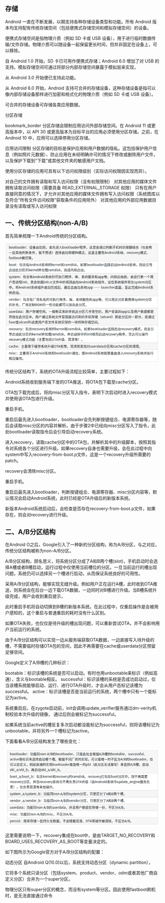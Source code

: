 ## 存储

Android 一直在不断发展，以期支持各种存储设备类型和功能。所有 Android 版本均支持配有传统存储空间（包括便携式存储空间和模拟存储空间）的设备。

便携式存储空间是指物理介质（例如 SD 卡或 USB 设备），用于进行临时数据传输/文件存储。物理介质可以随设备一起保留更长时间，但并非固定在设备上，可以移除。

自 Android 1.0 开始，SD 卡已可用作便携式存储；Android 6.0 增加了对 USB 的支持。模拟存储空间可通过将部分内部存储空间暴露于模拟层来实现，

从 Android 3.0 开始便已支持此功能。

从 Android 6.0 开始，Android 支持可合并的存储设备，这种存储设备是指可以像内部存储设备那样进行加密和格式化的物理介质（例如 SD 卡或 USB 设备）。

可合并的存储设备可存储各类应用数据。

分区存储

bookmark_border
分区存储会限制应用访问外部存储空间。在 Android 11 或更高版本中，以 API 30 或更高版本为目标平台的应用必须使用分区存储。之前，在 Android 10 中，应用可以选择停用分区存储。

应用访问限制
分区存储的目标是保护应用和用户数据的隐私。这包括保护用户信息（例如照片元数据）、防止应用在未经明确许可的情况下修改或删除用户文件，以及保护下载到“下载”或其他文件夹的敏感用户文档。

使用分区存储的应用可具有以下访问权限级别（实际访问权限因实现而异）。

对自己的文件拥有读取和写入访问权限（没有权限限制）
对其他应用的媒体文件拥有读取访问权限（需要具备 READ_EXTERNAL_STORAGE 权限）
只有在用户直接同意的情况下，才允许对其他应用的媒体文件拥有写入访问权限（系统图库以及符合“所有文件访问权限”获取条件的应用除外）
对其他应用的外部应用数据目录没有读取或写入访问权限


## 一、传统分区结构(non-A/B)
首先简单梳理一下Android传统的分区结构。

![Image](Image/img.png)

传统分区结构下，系统的OTA升级流程比较简单，主要过程如下：

Android系统收到服务端下发的OTA推送，将OTA包下载至cache分区。

OTA包下载完成后，将向misc分区写入指令，表明下次启动时进入recovery模式并使用该OTA包进行升级。

重启手机。

重启后最先进入bootloader，bootloader会先判断按键组合、电源寄存器等，随后会读取misc分区的内容并解析。由于步骤2中已经向misc分区写入了指令，此处bootloader读取指令后会引导启动recovery系统。

进入recovery，读取cache分区中的OTA包，并解析其中的升级脚本，按照其指令对系统各个分区进行升级。如果recovery自身也需要升级，会在此过程中向system中写入recovery-from-boot.p文件，这是一个recovery升级所需要的patch。

recovery会清除misc分区。

重启手机。

重启后最先进入bootloader，判断按键组合、电源寄存器、misc分区内容等，默认情况会启动Android系统，此时已经是OTA升级后的新版本系统。

新版本Android系统启动后，会检查是否存在recovery-from-boot.p文件，如果存在，则会对recovery进行升级。

## 二、A/B分区结构

在Android O之后，Google引入了一种新的分区结构，称为A/B分区，与之对应，传统分区结构被称为non-A/B分区。

A/B分区结构，顾名思义，将系统分区分成了A和B两个槽(slot)，手机启动时会选择A槽或者B槽启动，运行过程中仅使用当前槽位的分区。一旦当前运行的槽出现问题，系统仍可以选择另一个槽进行启动，从而保证系统良好的可用性。

采用A/B分区结构，能够实现无缝升级。例如用户正在运行A槽，此时收到OTA推送，则系统会在后台一边下载OTA数据，一边同时对B槽进行升级。当B槽系统升级完成，用户会收到重启提示，

此时重启手机将自动切换到B槽的新版本系统。在此过程中，仅重启操作是会被用户感知的，这个重启与普通重启的耗时没有什么区别。

如果OTA失败，也仅仅是待升级的槽出现问题，可以重新尝试OTA，并不会影响用户当前运行的系统。

由于A/B分区结构可以实现一边从服务端获取OTA数据，一边直接写入待升级的槽，不需要临时存储OTA包的空间，因此不再需要在cache或userdata分区预留足够空间。

Google定义了A/B槽的几种标识：

bootable：标识该槽的系统是否可以启动。有时也用unbootable来标识（例如高通），含义与bootable相反。
successful：标识该槽的系统是否成功启动过，仅当该槽系统能够启动、运行、进行OTA升级时，才会从用户态标记该槽为successful。
active：标识该槽是否是当前运行的系统，两个槽中只有一个能标记为active。

系统重启后，在zygote启动前，init会调用update_verifier服务通过dm-verity机制校验本次升级的镜像， 通过后则会被标记为successful。

如果系统当前active的槽反复多次启动都没能标记为successful，则将该槽标记为unbootable，并将另外一个槽标记为active。

下面看看A/B分区结构发生了哪些变化：

![Image](Image/img_1.png)

这里需要说明一下，recovery集成在boot中，是由TARGET_NO_RECOVERY和BOARD_USES_RECOVERY_AS_BOOT等变量决定的。

如下图所示为Google官方对于A/B分区结构的配置：

动态分区
自Android Q(10.0)以后，系统支持动态分区（dynamic partition），

它将多个系统只读分区（包括system、product、vendor、odm或者其他厂商自定义分区）合并为一个super分区。

物理分区只有super分区的概念，而没有system等分区。因此使用fastboot刷机时，是无法直接通过命令